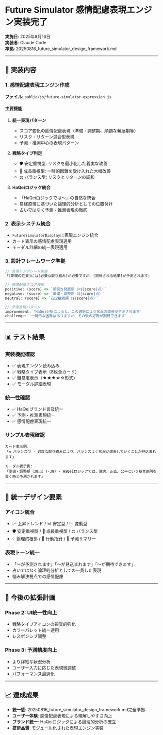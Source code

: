 # Future Simulator 感情配慮表現エンジン実装完了

**実施日**: 2025年8月16日  
**実装者**: Claude Code  
**準拠**: 20250816_future_simulator_design_framework.md

---

## 🎯 実装内容

### 1. 感情配慮表現エンジン作成
**ファイル**: `public/js/future-simulator-expression.js`

#### 主要機能
1. **統一表現パターン**
   - スコア変化の感情配慮表現（準備・調整期、順調な発展期等）
   - リスク・リターン混合型表現
   - 予測・推測中心の表現パターン

2. **戦略タイプ判定**
   - 🛡️ 安定重視型: リスクを最小化した着実な改善
   - 🚀 成長重視型: 一時的困難を受け入れた大幅改善
   - ⚖️ バランス型: リスクとリターンの調和

3. **HaQeiロジック統合**
   - 「HaQeiロジックでは〜」の自然な統合
   - 易経原理に基づいた論理的分析としての位置付け
   - 占いではなく予測・推測表現の徹底

### 2. 表示システム統合
- `FutureSimulatorDisplay`に表現エンジン統合
- カード表示の感情配慮表現適用
- モーダル詳細の統一表現適用

### 3. 設計フレームワーク準拠
```javascript
// 表現テンプレート実装
「[期間の性質]には[必要な取り組み]が必要ですが、[期待される結果]が予測されます」

// 感情配慮スコア表現
positive: (score) => `順調な発展期（+${score}点）`
negative: (score) => `準備・調整期（${score}点）`
neutral: (score) => `安定継続期（${score}点）`

// 予測表現パターン
improvement: 'HaQei分析によると、この選択により状況の改善が予測されます'
challenge: '一時的な困難はありますが、その後の好転が期待できます'
```

---

## 📊 テスト結果

### 実装機能確認
- ✅ 表現エンジン読み込み
- ✅ 戦略タイプ表示（8枚全カード）
- ✅ 難易度表示（★★★☆☆形式）
- ✅ モーダル詳細表現

### 統一性確認
- ✅ HaQeiブランド言及統一
- ✅ 予測・推測表現統一
- ✅ 感情配慮表現統一

### サンプル表現確認
```
カード表示例:
「⚖️ バランス型 - 適度な取り組みにより、バランスよく状況が改善していくことが見込まれます」

モーダル表示例:
「準備・調整期（38点）(-38) - HaQeiロジックでは、誠実、正直、公平という基本原則を貫く時と予測されます」
```

---

## 🎨 統一デザイン要素

### アイコン統合
- 📈 上昇トレンド / 📊 安定型 / 📉 変動型
- 🛡️ 安定重視型 / 🚀 成長重視型 / ⚖️ バランス型
- 💡 論理的根拠 / 🎯 行動指針 / 🔮 予測サマリー

### 表現トーン統一
- 「〜が予測されます」「〜が見込まれます」「〜が期待できます」
- 占いではなく論理的分析としての一貫した表現
- 悩み解決視点での感情配慮

---

## 🚀 今後の拡張計画

### Phase 2: UI統一性向上
- 戦略タイプアイコンの視覚的強化
- カラーパレット統一適用
- レスポンシブ調整

### Phase 3: 予測精度向上
- より詳細な状況分析
- ユーザー入力に応じた表現微調整
- パフォーマンス最適化

---

## 📈 達成成果

- **統一感**: 20250816_future_simulator_design_framework.md完全準拠
- **ユーザー体験**: 感情配慮表現による理解しやすさ向上
- **ブランド統一**: HaQeiロジックによる論理的分析の確立
- **技術品質**: モジュール化された表現エンジン実装